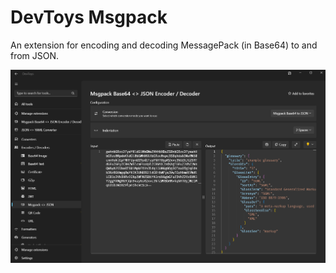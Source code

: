 # DevToys Msgpack

An extension for encoding and decoding MessagePack (in Base64) to and from JSON.

![](docs/screenshot_1.png)
